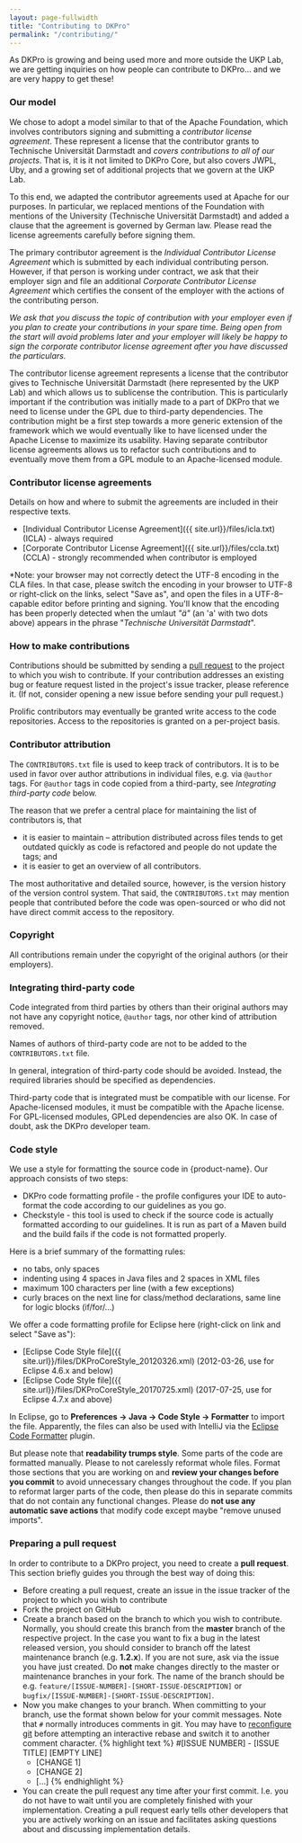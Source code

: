 ```yaml
---
layout: page-fullwidth
title: "Contributing to DKPro"
permalink: "/contributing/"
---
```


As DKPro is growing and being used more and more outside the UKP Lab, we are getting inquiries on how people can contribute to DKPro… and we are very happy to get these!

### Our model

We chose to adopt a model similar to that of the Apache Foundation, which involves contributors signing and submitting a *contributor license agreement*. These represent a license that the contributor grants to Technische Universität Darmstadt and *covers contributions to all of our projects*. That is, it is it not limited to DKPro Core, but also covers JWPL, Uby, and a growing set of additional projects that we govern at the UKP Lab.

To this end, we adapted the contributor agreements used at Apache for our purposes. In particular, we replaced mentions of the Foundation with mentions of the University (Technische Universität Darmstadt) and added a clause that the agreement is governed by German law. Please read the license agreements carefully before signing them.

The primary contributor agreement is the *Individual Contributor License Agreement* which is submitted by each individual contributing person. However, if that person is working under contract, we ask that their employer sign and file an additional *Corporate Contributor License Agreement* which certifies the consent of the employer with the actions of the contributing person. 

*We ask that you discuss the topic of contribution with your employer even if you plan to create your contributions in your spare time. Being open from the start will avoid problems later and your employer will likely be happy to sign the corporate contributor license agreement after you have discussed the particulars.*

The contributor license agreement represents a license that the contributor gives to Technische Universität Darmstadt (here represented by the UKP Lab) and which allows us to sublicense the contribution. This is particularly important if the contribution was initially made to a part of DKPro that we need to license under the GPL due to third-party dependencies. The contribution might be a first step towards a more generic extension of the framework which we would eventually like to have licensed under the Apache License to maximize its usability. Having separate contributor license agreements allows us to refactor such contributions and to eventually move them from a GPL module to an Apache-licensed module.

### Contributor license agreements

Details on how and where to submit the agreements are included in their respective texts.

   * [Individual Contributor License Agreement]({{ site.url}}/files/icla.txt) (ICLA) - always required
   * [Corporate Contributor License Agreement]({{ site.url}}/files/ccla.txt) (CCLA) - strongly recommended when contributor is employed

*Note: your browser may not correctly detect the UTF-8 encoding in the CLA files. In that case, please switch the encoding in your browser to UTF-8 or right-click on the links, select "Save as", and open the files in a UTF-8–capable editor before printing and signing. You'll know that  the encoding has been properly detected when the umlaut *"ä"* (an 'a' with two dots above) appears in the phrase "*Technische Universität Darmstadt*".

### How to make contributions

Contributions should be submitted by sending a [pull request](https://help.github.com/articles/using-pull-requests/) to the project to which you wish to contribute.  If your contribution addresses an existing bug or feature request listed in the project's issue tracker, please reference it.  (If not, consider opening a new issue before sending your pull request.)

Prolific contributors may eventually be granted write access to the code repositories. Access to the repositories is granted on a per-project basis.

### Contributor attribution

The `CONTRIBUTORS.txt` file is used to keep track of contributors. It is to be used in favor over
author attributions in individual files, e.g. via `@author` tags. For `@author` tags in code copied
from a third-party, see *Integrating third-party code* below.

The reason that we prefer a central place for maintaining the list of contributors is, that

* it is easier to maintain – attribution distributed across files tends to get outdated quickly as code is refactored and people do not update the tags; and
* it is easier to get an overview of all contributors.

The most authoritative and detailed source, however, is the version history of the version control system. That
said, the `CONTRIBUTORS.txt` may mention people that contributed before the code was open-sourced
or who did not have direct commit access to the repository.

### Copyright

All contributions remain under the copyright of the original authors (or their employers).

### Integrating third-party code

Code integrated from third parties by others than their original authors may not have any
copyright notice, `@author` tags, nor other kind of attribution removed. 

Names of authors of third-party code are not to be added to the `CONTRIBUTORS.txt` file. 

In general, integration of third-party code should be avoided. Instead, the required libraries should be specified as dependencies.

Third-party code that is integrated must be compatible with our license. For Apache-licensed modules,
it must be compatible with the Apache license. For GPL-licensed modules, GPLed dependencies are
also OK. In case of doubt, ask the DKPro developer team.

### Code style

We use a style for formatting the source code in {product-name}. Our approach consists of two steps:

* DKPro code formatting profile - the profile configures your IDE to auto-format the code according to
  our guidelines as you go.
* Checkstyle - this tool is used to check if the source code is actually formatted according to our
  guidelines. It is run as part of a Maven build and the build fails if the code is not formatted
  properly.

Here is a brief summary of the formatting rules:
* no tabs, only spaces
* indenting using 4 spaces in Java files and 2 spaces in XML files
* maximum 100 characters per line (with a few exceptions)
* curly braces on the next line for class/method declarations, same line for logic blocks (if/for/...)

We offer a code formatting profile for Eclipse here (right-click on link and select "Save as"):

* [Eclipse Code Style file]({{ site.url}}/files/DKProCoreStyle_20120326.xml) (2012-03-26, use for Eclipse 4.6.x and below)
* [Eclipse Code Style file]({{ site.url}}/files/DKProCoreStyle_20170725.xml) (2017-07-25, use for Eclipse 4.7.x and above)

In Eclipse, go to **Preferences -> Java -> Code Style -> Formatter** to import the file. Apparently,
the files can also be used with IntelliJ via the [Eclipse Code Formatter](https://plugins.jetbrains.com/plugin/6546-eclipse-code-formatter) plugin.

But please note that **readability trumps style**. Some parts of the code are formatted manually.
Please to not carelessly reformat whole files. Format those sections that you are working on and
**review your changes before you commit** to avoid unnecessary changes throughout the code. If you plan
to reformat larger parts of the code, then please do this in separate commits that do not contain
any functional changes. Please do **not use any automatic save actions** that modify code except
maybe "remove unused imports".

### Preparing a pull request

In order to contribute to a DKPro project, you need to create a **pull request**. This section
briefly guides you through the best way of doing this:

* Before creating a pull request, create an issue in the issue tracker of the project to which
  you wish to contribute
* Fork the project on GitHub
* Create a branch based on the branch to which you wish to contribute. Normally, you should create
  this branch from the **master** branch of the respective project. In the case you want to fix
  a bug in the latest released version, you should consider to branch off the latest maintenance
  branch (e.g. **1.2.x**). If you are not sure, ask via the issue you have just created. Do **not**
  make changes directly to the master or maintenance branches in your fork. The name of the branch
  should be e.g. `feature/[ISSUE-NUMBER]-[SHORT-ISSUE-DESCRIPTION]` or `bugfix/[ISSUE-NUMBER]-[SHORT-ISSUE-DESCRIPTION]`.
* Now you make changes to your branch. When committing to your branch, use the format shown below
  for your commit messages. Note that `#` normally introduces comments in git. You may have to 
  [reconfigure git](https://stackoverflow.com/questions/22936252/escape-comment-character-in-git-commit-message) 
  before attempting an interactive rebase and switch it to another comment 
  character.
{% highlight text %}
  #[ISSUE NUMBER] - [ISSUE TITLE]
  [EMPTY LINE]
  - [CHANGE 1]
  - [CHANGE 2]
  - [...]
{% endhighlight %}
* You can create the pull request any time after your first commit. I.e. you do not have to wait
  until you are completely finished with your implementation. Creating a pull request early 
  tells other developers that you are actively working on an issue and facilitates asking questions
  about and discussing implementation details.


